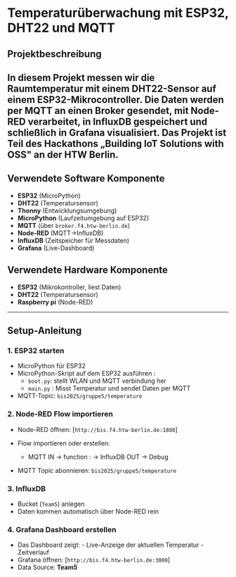 # Temperaturüberwachung mit ESP32, DHT22 und MQTT

## Projektbeschreibung
In diesem Projekt messen wir die Raumtemperatur mit einem **DHT22-Sensor** auf einem **ESP32**-Mikrocontroller. Die Daten werden per **MQTT** an einen Broker gesendet, mit **Node-RED** verarbeitet, in **InfluxDB** gespeichert und schließlich in **Grafana** visualisiert.
Das Projekt ist Teil des Hackathons „Building IoT Solutions with OSS" an der HTW Berlin.
---
## Verwendete Software Komponente
- **ESP32** (MicroPython)
- **DHT22** (Temperatursensor)
- **Thonny** (Entwicklungsumgebung)
- **MicroPython** (Laufzeitumgebung auf ESP32)
- **MQTT** (über `broker.f4.htw-berlin.de`)
- **Node-RED** (MQTT→InfluxDB)
- **InfluxDB** (Zeitspeicher für Messdaten)
- **Grafana** (Live-Dashboard)

## Verwendete Hardware Komponente
- **ESP32** (Mikrokontroller, liest Daten)
- **DHT22** (Temperatursensor)
- **Raspberry pi** (Node-RED)
  
---

## Setup-Anleitung

### 1. ESP32 starten
- MicroPython für ESP32   
- MicroPython-Skript auf dem ESP32 ausführen :
  - `boot.py`: stellt WLAN und MQTT verbindung her 
  - `main.py` : Misst Temperatur und sendet Daten per MQTT
- MQTT-Topic: `bis2025/gruppe5/temperature`

### 2. Node-RED Flow importieren
- Node-RED öffnen: [`http://bis.f4.htw-berlin.de:1880`]
- Flow importieren oder erstellen:
  - MQTT IN → function : → InfluxDB OUT → Debug
                   
- MQTT Topic abonnieren: `bis2025/gruppe5/temperature`

### 3. InfluxDB
- Bucket (`Team5`) anlegen
- Daten kommen automatisch über Node-RED rein
  
### 4. Grafana Dashboard erstellen
- Das Dashboard zeigt:
      - Live-Anzeige der aktuellen Temperatur
      - Zeitverlauf
- Grafana öffnen: [`http://bis.f4.htw-berlin.de:3000`]
-  Data Source: **Team5**
